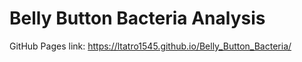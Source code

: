 # Belly Button Bacteria Analysis
GitHub Pages link: https://ltatro1545.github.io/Belly_Button_Bacteria/


